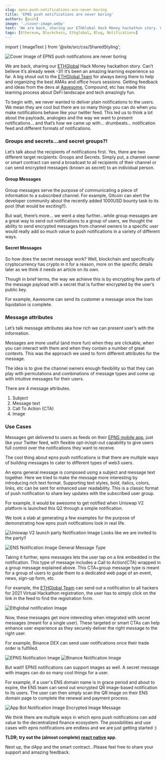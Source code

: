 ```yaml
---
slug: epns-push-notifications-are-never-boring
title: 'EPNS push notifications are never boring'
authors: [push]
image: './cover-image.webp'
text: 'We are back, sharing our ETHGlobal Hack Money hackathon story. Can’t believe it’s already week -3!! It’s been an amazing learning experience so far. A big shout out to the ETHGlobal Team for always being there to help and organizing the best AMAs and office hours sessions. Getting feedback and ideas from the devs at Aavesome Compound, etc has made this learning process about DeFi landscape and tech amazingly fun.'
tags: [Ethereum, Blockchain, Ethglobal, Blog, Notifications]
---
```


import { ImageText } from '@site/src/css/SharedStyling';

![Cover Image of EPNS push notifications are never boring](./cover-image.webp)

<!--truncate-->

We are back, sharing our [ETHGlobal](https://medium.com/u/3d1733b8e86a?source=post_page-----f5f5a1a2c477--------------------------------) Hack Money hackathon story. Can’t believe it’s already week -3!! It’s been an amazing learning experience so far. A big shout out to the [ETHGlobal Team](https://medium.com/u/8687f4bcbbed?source=post_page-----f5f5a1a2c477--------------------------------) for always being there to help and organizing the best AMAs and office hours sessions. Getting feedback and ideas from the devs at [Aavesome](https://medium.com/u/13bfa9f22920?source=post_page-----f5f5a1a2c477--------------------------------), Compound, etc has made this learning process about DeFi landscape and tech amazingly fun.

To begin with, we never wanted to deliver plain notifications to the users. We mean they are cool but there are so many things you can do when you make notifications behave like your twitter feed. This led us to think a lot about the payloads, analogies and the way we want to present notifications… and that’s how we came up with… drumbeats… notification feed and different formats of notifications.

### Groups and secrets…and secret groups?!

Let’s talk about the recipients of notifications first. Yes, there are two different target recipients: Groups and Secrets. Simply put, a channel owner or smart contract can send a broadcast to all recipients of their channel or can send encrypted messages (known as secret) to an individual person.

#### Group Messages

Group messages serve the purpose of communicating a piece of information to a subscribed channel. For example, Gitcoin can alert the developer community about the recently added 1000USD bounty task to its pool (that would be exciting!!).

But wait, there’s more… we went a step further…while group messages are a great way to send out notifications to a group of users, we thought the ability to send encrypted messages from channel owners to a specific user would really add so much value to push notifications in a variety of different ways.

#### Secret Messages

So how does the secret message work? Well, blockchain and specifically cryptocurrency has crypto in it for a reason, more on the specific details later as we think it needs an article on its own.

Though in brief terms, the way we achieve this is by encrypting few parts of the message payload with a secret that is further encrypted by the user’s public key.

For example, Aavesome can send its customer a message once the loan liquidation is complete.

### Message attributes

Let’s talk message attributes aka how rich we can present user’s with the information.

Messages are more useful (and more fun) when they are clickable, when you can interact with them and when they contain a number of great contexts. This was the approach we used to form different attributes for the message.

The idea is to give the channel owners enough flexibility so that they can play with permutations and combinations of message types and come up with intuitive messages for their users.

There are 4 message attributes.

1. Subject
2. Message text
3. Call To Action (CTA)
4. Image

### Use Cases

Messages get delivered to users as feeds on their [EPNS mobile app](https://medium.com/@epnsdapp/hello-world-buidling-a-working-epns-mobile-app-e9dcb8f5ed66), just like your Twitter feed, with flexible opt-in/opt-out capability to give users full control over the notifications they want to receive.

The cool thing about epns push notifications is that there are multiple ways of building messages to cater to different types of web3 users.

An epns general message is composed using a subject and message text together. Here we tried to make the message more interesting by introducing rich text format. Supporting text styles, bold, italics, colors, links, etc can be sent for enhanced user readability. This is a classic format of push notification to share key updates with the subscribed user group.

For example, it would be awesome to get notified when Uniswap V2 platform is launched this Q2 through a simple notification.

We took a stab at generating a few examples for the purpose of demonstrating how epns push notifications look in real life.

![Uniswap V2 launch party Notification Image](./image-1.webp)
<ImageText>Looks like we are invited to the party!!</ImageText>

![ENS Notification Image](./image-2.webp)
<ImageText>General Message Type</ImageText>

Taking it further, epns messages lets the user tap on a link embedded in the notification. This type of message includes a Call to Action(CTA) wrapped in a group message explained above. This CTA+group message type is meant for a group of users to guide them to a dedicated web page of an event, news, sign-up form, etc.

For example, the [ETHGlobal Team](https://medium.com/u/8687f4bcbbed?source=post_page-----f5f5a1a2c477--------------------------------) can send out a notification to all hackers for 2021 Virtual Hackathon registration, the user has to simply click on the link in the feed to find the registration form.

![Ethglobal notification Image](./image-3.webp)

Now, these messages get more interesting when integrated with secret messages (meant for a single user). These targeted or smart CTAs can help enhance user experience as they securely deliver the right message to the right user.

For example, Binance DEX can send user notifications once their trade order is fulfilled.

![EPNS Notification Image](./image-4.webp)
![Binance Notification Image](./image-5.webp)

But wait!! EPNS notifications can support images as well. A secret message with images can do so many cool things for a user.

For example, if a user's ENS domain name is in grace period and about to expire, the ENS team can send out encrypted QR image-based notification to its users. The user can then simply scan the QR image on their ENS domain page to complete the renewal and payment process.

![App Bot Notification Image](./image-6.webp)
<ImageText>
Encrypted Image Message
</ImageText>

We think there are multiple ways in which epns push notifications can add value to the decentralized finance ecosystem. The possibilities and use cases with epns notifications are endless and we are just getting started :)

<b>TLDR; try out the (almost complete) <a href='https://github.com/ethereum-push-notification-system/epns-mobile-app'>react native</a> app.</b>

Next up, the dApp and the smart contract…Please feel free to share your support and amazing feedback.
